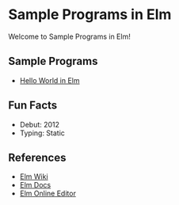 # Sample Programs in Elm

Welcome to Sample Programs in Elm!

## Sample Programs

- [Hello World in Elm](https://therenegadecoder.com/code/hello-world-in-elm/)

## Fun Facts

- Debut: 2012
- Typing: Static

## References

- [Elm Wiki](https://en.wikipedia.org/wiki/Elm_(programming_language))
- [Elm Docs](http://elm-lang.org/)
- [Elm Online Editor](http://elm-lang.org/try)
